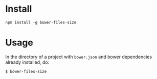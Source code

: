# Install

`npm install -g bower-files-size`

# Usage

In the directory of a project with `bower.json` and bower dependencies already installed, do:
```
$ bower-files-size
```